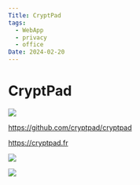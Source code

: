 ```yaml
---
Title: CryptPad
tags:
  - WebApp
  - privacy
  - office
Date: 2024-02-20
---
```


#  CryptPad

![](Pasted%20image%2020240220170058.png)

<https://github.com/cryptpad/cryptpad>

<https://cryptpad.fr>

![](Pasted%20image%2020240220170135.png)


![](Pasted%20image%2020240220170154.png)